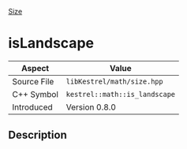 [Size](index.md)
# isLandscape
| Aspect | Value |
| --- | --- |
| Source File | `libKestrel/math/size.hpp` |
| C++ Symbol | `kestrel::math::is_landscape` |
| Introduced | Version 0.8.0 |
## Description
